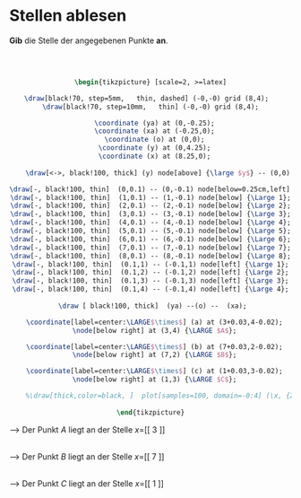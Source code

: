<!--
version:  0.0.1

language: de

@style
input {
    text-align: center;
}
@end

formula: \carry   \textcolor{red}{\scriptsize #1}
formula: \digit   \rlap{\carry{#1}}\phantom{#2}#2
formula: \permil  \text{‰}

import: https://raw.githubusercontent.com/LiaTemplates/Tikz-Jax/main/README.md

script: https://cdn.jsdelivr.net/gh/LiaTemplates/Tikz-Jax@main/dist/index.js


tags: Koordinatensystem, Stelle, sehr leicht, sehr niedrig, Angeben

comment: Stellen aus dem Koordinatensystem auslesen.

author: Martin Lommatzsch

-->




# Stellen ablesen


**Gib** die Stelle der angegebenen Punkte **an**.

<br>

<center>

```latex  @tikz

\begin{tikzpicture} [scale=2, >=latex]

\draw[black!70, step=5mm,   thin, dashed] (-0,-0) grid (8,4);  
\draw[black!70, step=10mm,   thin] (-0,-0) grid (8,4);

  \coordinate (ya) at (0,-0.25);
  \coordinate (xa) at (-0.25,0);
  \coordinate (o) at (0,0);
  \coordinate (y) at (0,4.25);
  \coordinate (x) at (8.25,0);
  
    \draw[<->, black!100, thick] (y) node[above] {\large $y$} -- (0,0) --  (x) node[right]   {\large $x$};

\draw[-, black!100, thin]  (0,0.1) -- (0,-0.1) node[below=0.25cm,left] {\Large 0};
\draw[-, black!100, thin]  (1,0.1) -- (1,-0.1) node[below] {\Large 1};
\draw[-, black!100, thin]  (2,0.1) -- (2,-0.1) node[below] {\Large 2};
\draw[-, black!100, thin]  (3,0.1) -- (3,-0.1) node[below] {\Large 3};
\draw[-, black!100, thin]  (4,0.1) -- (4,-0.1) node[below] {\Large 4};
\draw[-, black!100, thin]  (5,0.1) -- (5,-0.1) node[below] {\Large 5};
\draw[-, black!100, thin]  (6,0.1) -- (6,-0.1) node[below] {\Large 6};
\draw[-, black!100, thin]  (7,0.1) -- (7,-0.1) node[below] {\Large 7};
\draw[-, black!100, thin]  (8,0.1) -- (8,-0.1) node[below] {\Large 8};
\draw[-, black!100, thin]  (0.1,1) -- (-0.1,1) node[left] {\Large 1};
\draw[-, black!100, thin]  (0.1,2) -- (-0.1,2) node[left] {\Large 2};
\draw[-, black!100, thin]  (0.1,3) -- (-0.1,3) node[left] {\Large 3};
\draw[-, black!100, thin]  (0.1,4) -- (-0.1,4) node[left] {\Large 4};
 
 \draw [ black!100, thick]  (ya) --(o) --  (xa);

  \coordinate[label=center:\LARGE$\times$] (a) at (3+0.03,4-0.02);
  \node[below right] at (3,4) {\LARGE $A$};

  \coordinate[label=center:\LARGE$\times$] (b) at (7+0.03,2-0.02);
  \node[below right] at (7,2) {\LARGE $B$};

  \coordinate[label=center:\LARGE$\times$] (c) at (1+0.03,3-0.02);
  \node[below right] at (1,3) {\LARGE $C$};

	%\draw[thick,color=black, ]  plot[samples=100, domain=-0:4] (\x, {2*\x } ) node[right] {\large $f$};  
  
\end{tikzpicture}

```
</center>

--> Der Punkt $A$ liegt an der Stelle $x=$[[  3  ]] \
<br>

--> Der Punkt $B$ liegt an der Stelle $x=$[[  7  ]] \
<br>

--> Der Punkt $C$ liegt an der Stelle $x=$[[  1  ]] \
<br>

<br>
<br>


<br>
<br>
<br>
<br>
<br>